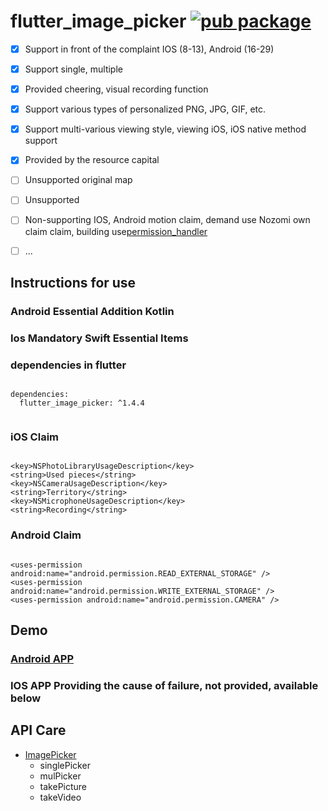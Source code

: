 # flutter_image_picker [![pub package](https://img.shields.io/pub/v/flutter_image_picker.svg)](https://pub.dartlang.org/packages/flutter_image_picker)

- [x] Support in front of the complaint IOS (8-13), Android (16-29)
- [x] Support single, multiple
- [x] Provided cheering, visual recording function
- [x] Support various types of personalized PNG, JPG, GIF, etc.
- [x] Support multi-various viewing style, viewing iOS, iOS native method support
- [x] Provided by the resource capital
- [ ] Unsupported original map
- [ ] Unsupported
- [ ] Non-supporting IOS, Android motion claim, demand use Nozomi own claim claim, building use[permission_handler](https://github.com/BaseflowIT/flutter-permission-handler)
- [ ] ...



## Instructions for use

### Android Essential Addition Kotlin

### Ios Mandatory Swift Essential Items

### dependencies in flutter

```

dependencies:
  flutter_image_picker: ^1.4.4
  
```

### iOS Claim

``` 

<key>NSPhotoLibraryUsageDescription</key>
<string>Used pieces</string>
<key>NSCameraUsageDescription</key>
<string>Territory</string>
<key>NSMicrophoneUsageDescription</key>
<string>Recording</string>

```
### Android Claim

``` Android Permissions

<uses-permission android:name="android.permission.READ_EXTERNAL_STORAGE" />
<uses-permission android:name="android.permission.WRITE_EXTERNAL_STORAGE" />
<uses-permission android:name="android.permission.CAMERA" />

```
 

## Demo 

### [Android APP](https://fir.im/qfb8)

### IOS APP Providing the cause of failure, not provided, available below




## API Care
- [ImagePicker](https://github.com/minhtuan/flutter_image_picker/blob/master/lib/src/image_picker.dart)
  - singlePicker
  - mulPicker
  - takePicture
  - takeVideo


